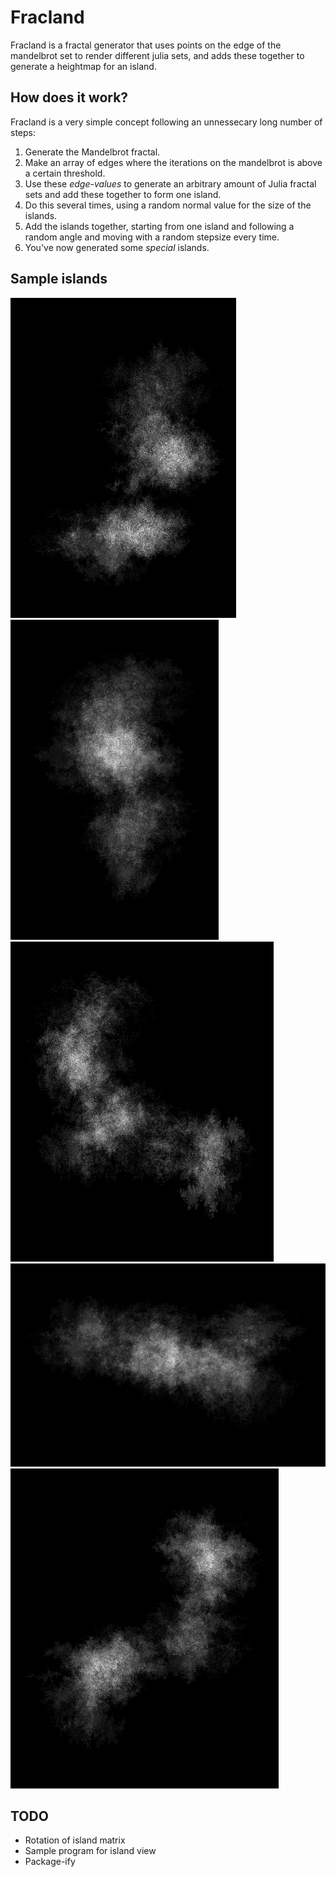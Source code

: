 # Fracland
Fracland is a fractal generator that uses points on the edge of the mandelbrot set to render different julia sets,
and adds these together to generate a heightmap for an island.

## How does it work?

Fracland is a very simple concept following an unnessecary long number of steps:
1. Generate the Mandelbrot fractal.
2. Make an array of edges where the iterations on the mandelbrot is above a certain threshold.
3. Use these *edge-values* to generate an arbitrary  amount of Julia fractal sets and add these together to form one island.
4. Do this several times, using a random normal value for the size of the islands.
5. Add the islands together, starting from one island and following a random angle and moving with a random stepsize every time.
6. You've now generated some *special* islands.

## Sample islands

![screenshot of island 1](screenshots/screenshot-0.png)
![screenshot of island 2](screenshots/screenshot-1.png)
![screenshot of island 3](screenshots/screenshot-2.png)
![screenshot of island 4](screenshots/screenshot-3.png)
![screenshot of island 5](screenshots/screenshot-4.png)

## TODO
* Rotation of island matrix
* Sample program for island view
* Package-ify